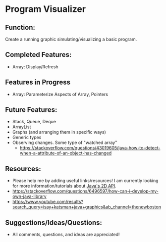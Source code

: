 # Program Visualizer

## Function:
Create a running graphic simulating/visualizing a basic program.

## Completed Features:
- Array: Display/Refresh

## Features in Progress
- Array: Parameterize Aspects of Array, Pointers

## Future Features:
- Stack, Queue, Deque
- ArrayList
- Graphs (and arranging them in specific ways)
- Generic types
- Observing changes. Some type of "watched array"
  - https://stackoverflow.com/questions/43019605/java-how-to-detect-when-a-attribute-of-an-object-has-changed

## Resources:
- Please help me by adding useful links/resources! I am currently looking for more information/tutorials about [Java's 2D API](https://docs.oracle.com/javase/tutorial/2d/index.html).
- https://stackoverflow.com/questions/6496597/how-can-i-develop-my-own-java-library
- https://www.youtube.com/results?search_query=isay+katsman+java+graphics&ab_channel=thenewboston

## Suggestions/Ideas/Questions:
- All comments, questions, and ideas are appreciated!
